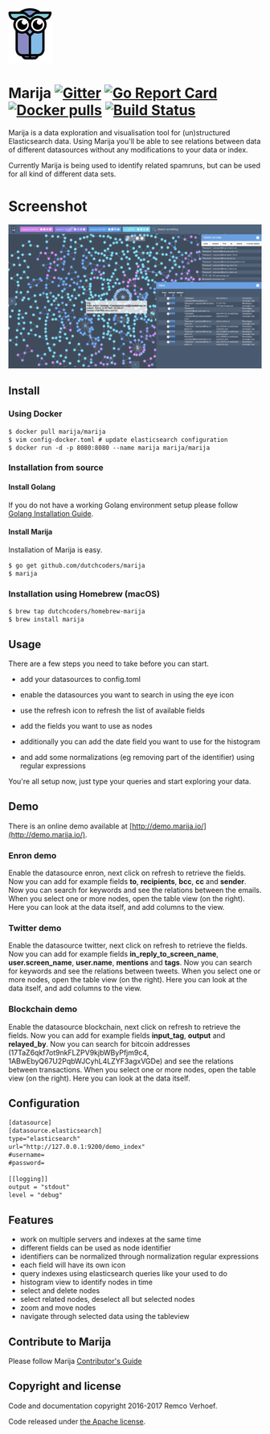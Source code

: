 ![](https://github.com/dutchcoders/marija-screenshots/blob/master/marija.png?raw=true)

# Marija [![Gitter](https://badges.gitter.im/Join%20Chat.svg)](https://gitter.im/dutchcoders/marija?utm_source=badge&utm_medium=badge&utm_campaign=&utm_campaign=pr-badge&utm_content=badge) [![Go Report Card](https://goreportcard.com/badge/dutchcoders/marija)](https://goreportcard.com/report/dutchcoders/marija) [![Docker pulls](https://img.shields.io/docker/pulls/marija/marija.svg)](https://hub.docker.com/r/marija/marija/) [![Build Status](https://travis-ci.org/dutchcoders/marija.svg?branch=master)](https://travis-ci.org/dutchcoders/marija)

Marija is a data exploration and visualisation tool for (un)structured Elasticsearch data. Using Marija you'll be able to see relations between data of different datasources without any modifications to your data or index.

Currently Marija is being used to identify related spamruns, but can be used for all kind of different data sets.

# Screenshot

![](https://github.com/dutchcoders/marija-screenshots/blob/master/Screen%20Shot%202018-01-20%20at%2015.14.12.png?raw=true)

## Install

### Using Docker

```
$ docker pull marija/marija
$ vim config-docker.toml # update elasticsearch configuration
$ docker run -d -p 8080:8080 --name marija marija/marija
```

### Installation from source

#### Install Golang

If you do not have a working Golang environment setup please follow [Golang Installation Guide](https://golang.org/doc/install).

#### Install Marija

Installation of Marija is easy.

```
$ go get github.com/dutchcoders/marija
$ marija
```

### Installation using Homebrew (macOS)

```
$ brew tap dutchcoders/homebrew-marija
$ brew install marija
```

## Usage

There are a few steps you need to take before you can start.

* add your datasources to config.toml
* enable the datasources you want to search in using the eye icon
* use the refresh icon to refresh the list of available fields
* add the fields you want to use as nodes

* additionally you can add the date field you want to use for the histogram
* and add some normalizations (eg removing part of the identifier) using regular expressions

You're all setup now, just type your queries and start exploring your data.

## Demo

There is an online demo available at [http://demo.marija.io/](http://demo.marija.io/). 

### Enron demo

Enable the datasource enron, next click on refresh to retrieve the fields. Now you can add for example fields **to**, **recipients**, **bcc**, **cc** and **sender**. Now you can search for keywords and see the relations between the emails. When you select one or more nodes, open the table view (on the right). Here you can look at the data itself, and add columns to the view. 

### Twitter demo

Enable the datasource twitter, next click on refresh to retrieve the fields. Now you can add for example fields **in_reply_to_screen_name**, **user.screen_name**, **user.name**, **mentions** and **tags**. Now you can search for keywords and see the relations between tweets. When you select one or more nodes, open the table view (on the right). Here you can look at the data itself, and add columns to the view. 

### Blockchain demo

Enable the datasource blockchain, next click on refresh to retrieve the fields. Now you can add for example fields **input_tag**, **output** and **relayed_by**. Now you can search for bitcoin addresses (17TaZ6qkf7ot9nkFLZPV9kjbWByPfjm9c4, 1ABwEbyQ67U2PqbWJCyhL4LZYF3agxVGDe) and see the relations between transactions. When you select one or more nodes, open the table view (on the right). Here you can look at the data itself. 


## Configuration

```
[datasource]
[datasource.elasticsearch]
type="elasticsearch"
url="http://127.0.0.1:9200/demo_index"
#username=
#password=

[[logging]]
output = "stdout"
level = "debug"
```

## Features

* work on multiple servers and indexes at the same time
* different fields can be used as node identifier
* identifiers can be normalized through normalization regular expressions
* each field will have its own icon
* query indexes using elasticsearch queries like your used to do
* histogram view to identify nodes in time
* select and delete nodes
* select related nodes, deselect all but selected nodes
* zoom and move nodes
* navigate through selected data using the tableview

## Contribute to Marija

Please follow Marija [Contributor's Guide](CONTRIBUTING.md)

## Copyright and license

Code and documentation copyright 2016-2017 Remco Verhoef.

Code released under [the Apache license](LICENSE).

